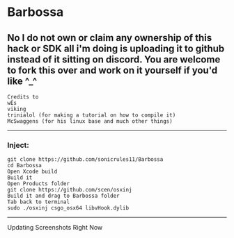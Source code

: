 # Barbossa 
No I do not own or claim any ownership of this hack or SDK all i'm doing is uploading it to github instead of it sitting on
discord. You are welcome to fork this over and work on it yourself if you'd like ^_^
--------------------------
```
Credits to
wÊs
viking
trinialol (for making a tutorial on how to compile it)
McSwaggens (for his linux base and much other things)
```
--------------------------
### Inject:
```
git clone https://github.com/sonicrules11/Barbossa 
cd Barbossa
Open Xcode build 
Build it 
Open Products folder
git clone https://github.com/scen/osxinj
Build it and drag to Barbossa folder
Tab back to terminal
sudo ./osxinj csgo_osx64 libvHook.dylib
```
--------------------------
Updating Screenshots Right Now
